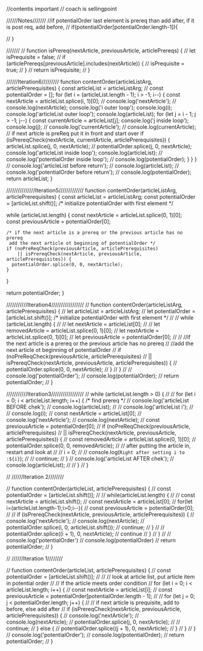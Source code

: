 //contentis important
// coach is sellingpoint

//////Notes///////
    //if potentialOrder last element is prereq than add after, if it is post req, add before,
//     if(potentialOrder[potentialOrder.length-1]){


//     }

///////
// function isPrereq(nextArticle, previousArticle, articlePrereqs) {
//   let isPrequisite = false;
//   if (articlePrereqs[previousArticle].includes(nextArticle)) {
//     isPrequisite = true;
//   }
//   return isPrequisite;
// }


//////Iteration6/////////
function contentOrder(articleListArg, articlePrerequisites) {
  const articleList = articleListArg;
  // const potentialOrder = [];
  for (let i = (articleList.length - 1); i > -1; i--) {
    const nextArticle = articleList.splice(i, 1)[0];
    // console.log('nextArticle');
    // console.log(nextArticle);
    console.log('i outer loop');
    console.log(i);
    console.log('articleList outer loop');
    console.log(articleList);
    for (let j = i - 1; j > -1; j--) {
      const currentArticle = articleList[j];
      console.log('j inside loop');
      console.log(j);
      // console.log('currentArticle');
      // console.log(currentArticle);
      // if next article is preReq put it in front and start over
      if (isPrereqCheck(nextArticle, currentArticle, articlePrerequisites)) {
        articleList.splice(j, 0, nextArticle);
        // potentialOrder.splice(j, 0, nextArticle);
        console.log('articleList inside loop');
        console.log(articleList);
        // console.log('potentialOrder inside loop');
        // console.log(potentialOrder);
      }
    }
  }
  // console.log('articleList before return');
  // console.log(articleList);
  // console.log('potentialOrder before return');
  // console.log(potentialOrder);
  return articleList;
}


///////////////Iteration5/////////////
function contentOrder(articleListArg, articlePrerequisites) {
  const articleList = articleListArg;
  const potentialOrder = [articleList.shift()]; /* initialize potentialOrder with first element */

  while (articleList.length) {
    const nextArticle = articleList.splice(0, 1)[0];
    const previousArticle = potentialOrder[0];

    /* if the next article is a prereq or the previous article has no prereq
     add the next article ot beginning of potentialOrder */
    if (noPreReqCheck(previousArticle, articlePrerequisites)
        || isPrereqCheck(nextArticle, previousArticle, articlePrerequisites)) {
      potentialOrder.splice(0, 0, nextArticle);
    }
  }

  return potentialOrder;
}

///////////Iteration4/////////////////
// function contentOrder(articleListArg, articlePrerequisites) {
//   let articleList = articleListArg;
//   let potentialOrder = [articleList.shift()]; /* initialize potentialOrder with first element */
//
//   while (articleList.length) {
//     // let nextArticle = articleList[0];
//     // let removedArticle = articleList.splice(0, 1)[0];
//     let nextArticle = articleList.splice(0, 1)[0];
//     let previousArticle = potentialOrder[0];
//
//     //if the next article is a prereq or the previous article has no prereq
//     //add the next article ot beginning of potentialOrder
//     if (noPreReqCheck(previousArticle, articlePrerequisites)
//         || isPrereqCheck(nextArticle, previousArticle, articlePrerequisites)) {
//       potentialOrder.splice(0, 0, nextArticle);
//     }
//   }
//
//   console.log('potentialOrder');
//   console.log(potentialOrder);
//   return potentialOrder;
// }

///////////Iteration3/////////////////
// while (articleList.length > 0) {
// // for (let i = 0; i < articleList.length; i++) { /* find prereq */
//   console.log('articleList BEFORE chek');
//   console.log(articleList);
//   // console.log('articleList i');
//   // console.log(i);
//   const nextArticle = articleList[0];
//   console.log('nextArticle');
//   console.log(nextArticle);
//   const previousArticle = potentialOrder[0];
//   if (noPreReqCheck(previousArticle, articlePrerequisites)
//     || isPrereqCheck(nextArticle, previousArticle, articlePrerequisites)) {
//     const removedArticle = articleList.splice(0, 1)[0];
//     potentialOrder.splice(0, 0, removedArticle);
//     // after putting the article in, restart and look at
//     // i = 0;
//     // console.log(`Right after setting i to :${i}`);
//     // continue;
//   }
//   console.log('articleList AFTER chek');
//   console.log(articleList);
// // }
// }

// //////Iteration 2////////

// function contentOrder(articleList, articlePrerequisites) {
//   const potentialOrder = [articleList.shift()];
//
//   while(articleList.length) {
//     // const nextArticle = articleList.shift();
//     const nextArticle = articleList[0];
//     for(let i=(articleList.length-1);i>0;i--){
//       const previousArticle = potentialOrder[0];
//
//       if (isPrereqCheck(nextArticle, previousArticle, articlePrerequisites)) {
//         console.log('nextArticle');
//         console.log(nextArticle);
//         potentialOrder.splice(i, 0, articleList.shift());
//         continue;
//       }
//       // potentialOrder.splice((i + 1), 0, nextArticle);
//       continue
//     }
//   }
//
//   console.log('potentialOrder')
//   console.log(potentialOrder)
//   return potentialOrder;
// }

// //////Iteration 1////////

// function contentOrder(articleList, articlePrerequisites) {
//   const potentialOrder = [articleList.shift()];
//
//   // look at article list, put article item in potential order
//   // if the article meets order condition
//   for (let i = 0; i < articleList.length; i++) {
//     const nextArticle = articleList[i];
//     const previousArticle = potentialOrder[potentialOrder.length - 1];
//
//     for (let j = 0; j < potentialOrder.length; j++) {
//       // if next article is prequisite, add to before, else add after
//       if (isPrereqCheck(nextArticle, previousArticle, articlePrerequisites)) {
//         console.log('nextArticle');
//         console.log(nextArticle);
//         potentialOrder.splice(j, 0, nextArticle);
//         // continue;
//       } else {
//         potentialOrder.splice((j + 1), 0, nextArticle);
//       }
//     }
//   }
//   console.log('potentialOrder');
//   console.log(potentialOrder);
//   return potentialOrder;
// }

